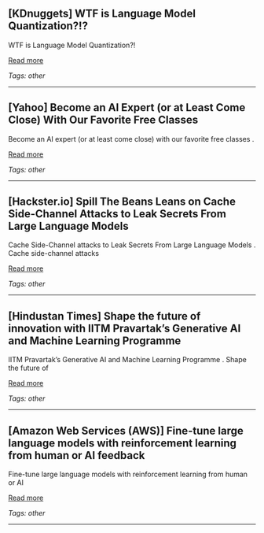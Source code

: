 ## [KDnuggets] WTF is Language Model Quantization?!?

WTF is Language Model Quantization?!

[Read more](https://www.kdnuggets.com/wtf-is-language-model-quantization)

_Tags: other_

---
## [Yahoo] Become an AI Expert (or at Least Come Close) With Our Favorite Free Classes

Become an AI expert (or at least come close) with our favorite free classes .

[Read more](https://tech.yahoo.com/ai/articles/best-free-online-classes-level-143220968.html)

_Tags: other_

---
## [Hackster.io] Spill The Beans Leans on Cache Side-Channel Attacks to Leak Secrets From Large Language Models

Cache Side-Channel attacks to Leak Secrets From Large Language Models . Cache side-channel attacks

[Read more](https://www.hackster.io/news/spill-the-beans-leans-on-cache-side-channel-attacks-to-leak-secrets-from-large-language-models-d7bff42cc416)

_Tags: other_

---
## [Hindustan Times] Shape the future of innovation with IITM Pravartak’s Generative AI and Machine Learning Programme

IITM Pravartak’s Generative AI and Machine Learning Programme . Shape the future of

[Read more](https://www.hindustantimes.com/education/admissions/shape-the-future-of-innovation-with-iitm-pravartak-s-generative-ai-and-machine-learning-programme-101747304050389.html)

_Tags: other_

---
## [Amazon Web Services (AWS)] Fine-tune large language models with reinforcement learning from human or AI feedback

Fine-tune large language models with reinforcement learning from human or AI

[Read more](https://aws.amazon.com/blogs/machine-learning/fine-tune-large-language-models-with-reinforcement-learning-from-human-or-ai-feedback/)

_Tags: other_

---
